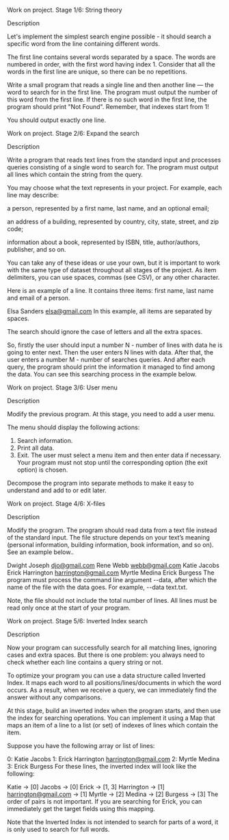 Work on project. Stage 1/6: String theory

Description

Let's implement the simplest search engine possible - it should search a specific word from the line containing different words.

The first line contains several words separated by a space. The words are numbered in order, with the first word having index 1. Consider that all the words in the first line are unique, so there can be no repetitions.

Write a small program that reads a single line and then another line — the word to search for in the first line. The program must output the number of this word from the first line. If there is no such word in the first line, the program should print "Not Found". Remember, that indexes start from 1!

You should output exactly one line.

Work on project. Stage 2/6: Expand the search

Description

Write a program that reads text lines from the standard input and processes queries consisting of a single word to search for. The program must output all lines which contain the string from the query.

You may choose what the text represents in your project. For example, each line may describe:

a person, represented by a first name, last name, and an optional email;

an address of a building, represented by country, city, state, street, and zip code;

information about a book, represented by ISBN, title, author/authors, publisher, and so on.

You can take any of these ideas or use your own, but it is important to work with the same type of dataset throughout all stages of the project. As item delimiters, you can use spaces, commas (see CSV), or any other character.

Here is an example of a line. It contains three items: first name, last name and email of a person.

Elsa Sanders elsa@gmail.com
In this example, all items are separated by spaces.

The search should ignore the case of letters and all the extra spaces.

So, firstly the user should input a number N - number of lines with data he is going to enter next. Then the user enters N lines with data. After that, the user enters a number M - number of searches queries. And after each query, the program should print the information it managed to find among the data. You can see this searching process in the example below.

Work on project. Stage 3/6: User menu

Description

Modify the previous program. At this stage, you need to add a user menu.

The menu should display the following actions:

1. Search information.
2. Print all data.
0. Exit.
The user must select a menu item and then enter data if necessary. Your program must not stop until the corresponding option (the exit option) is chosen.

Decompose the program into separate methods to make it easy to understand and add to or edit later.

Work on project. Stage 4/6: X-files

Description

Modify the program. The program should read data from a text file instead of the standard input. The file structure depends on your text’s meaning (personal information, building information, book information, and so on). See an example below..

Dwight Joseph djo@gmail.com
Rene Webb webb@gmail.com
Katie Jacobs
Erick Harrington harrington@gmail.com
Myrtle Medina
Erick Burgess
The program must process the command line argument --data, after which the name of the file with the data goes. For example, --data text.txt.

Note, the file should not include the total number of lines. All lines must be read only once at the start of your program.

Work on project. Stage 5/6: Inverted Index search

Description

Now your program can successfully search for all matching lines, ignoring cases and extra spaces. But there is one problem: you always need to check whether each line contains a query string or not.

To optimize your program you can use a data structure called Inverted Index. It maps each word to all positions/lines/documents in which the word occurs. As a result, when we receive a query, we can immediately find the answer without any comparisons.

At this stage, build an inverted index when the program starts, and then use the index for searching operations. You can implement it using a Map that maps an item of a line to a list (or set) of indexes of lines which contain the item.

Suppose you have the following array or list of lines:

0: Katie Jacobs
1: Erick Harrington harrington@gmail.com
2: Myrtle Medina
3: Erick Burgess
For these lines, the inverted index will look like the following:

Katie -> [0]
Jacobs -> [0]
Erick -> [1, 3]
Harrington -> [1]
harrington@gmail.com -> [1]
Myrtle -> [2]
Medina -> [2]
Burgess -> [3]
The order of pairs is not important. If you are searching for Erick, you can immediately get the target fields using this mapping.

Note that the Inverted Index is not intended to search for parts of a word, it is only used to search for full words.
